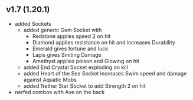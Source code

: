 ## v1.7 (1.20.1)
- added Sockets
  - added generic Gem Socket with 
    - Redstone applies speed 2 on hit
    - Diamond applies resistance on hit and increases Durability
    - Emerald gives fortune and luck
    - Lapis gives Smiting Damage
    - Amethyst applies poison and Glowing on hit
  - added End Crystal Socket exploding on kill
  - added Heart of the Sea Socket increases Swim speed and damage against Aquatic Mobs
  - added Nether Star Socket to add Strength 2 on hit
- nerfed combos with Axe on the back